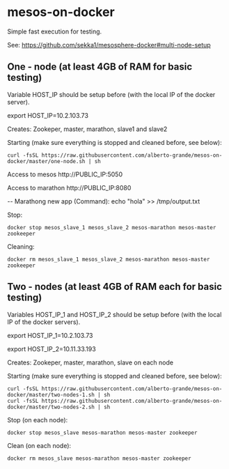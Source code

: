# mesos-on-docker

Simple fast execution for testing.

See: https://github.com/sekka1/mesosphere-docker#multi-node-setup

## One - node (at least 4GB of RAM for basic testing)

Variable HOST_IP should be setup before (with the local IP of the docker server).

export HOST_IP=10.2.103.73

Creates: Zookeper, master, marathon, slave1 and slave2

Starting (make sure everything is stopped and cleaned before, see below): 
```
curl -fsSL https://raw.githubusercontent.com/alberto-grande/mesos-on-docker/master/one-node.sh | sh
```

Access to mesos
http://PUBLIC_IP:5050

Access to marathon
http://PUBLIC_IP:8080

-- Marathong new app (Command):
echo "hola" >> /tmp/output.txt


Stop:
```
docker stop mesos_slave_1 mesos_slave_2 mesos-marathon mesos-master zookeeper 
```

Cleaning:
```
docker rm mesos_slave_1 mesos_slave_2 mesos-marathon mesos-master zookeeper 
```




## Two - nodes (at least 4GB of RAM each for basic testing)

Variables HOST_IP_1 and HOST_IP_2 should be setup before (with the local IP of the docker servers).

export HOST_IP_1=10.2.103.73

export HOST_IP_2=10.11.33.193

Creates: Zookeper, master, marathon, slave on each node

Starting (make sure everything is stopped and cleaned before, see below): 
```
curl -fsSL https://raw.githubusercontent.com/alberto-grande/mesos-on-docker/master/two-nodes-1.sh | sh
curl -fsSL https://raw.githubusercontent.com/alberto-grande/mesos-on-docker/master/two-nodes-2.sh | sh
```

Stop (on each node):
```
docker stop mesos_slave mesos-marathon mesos-master zookeeper 
```

Clean (on each node):
```
docker rm mesos_slave mesos-marathon mesos-master zookeeper 
```
